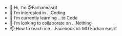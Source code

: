 - 👋 Hi, I’m @Farhaneasrif
- 👀 I’m interested in ...Coding
- 🌱 I’m currently learning ...to Code
- 💞️ I’m looking to collaborate on ...Nothing
- 📫 How to reach me ...Facebook id: MD Farhan easrif

<!---
Farhaneasrif/Farhaneasrif is a ✨ special ✨ repository because its `README.md` (this file) appears on your GitHub profile.
You can click the Preview link to take a look at your changes.
--->

